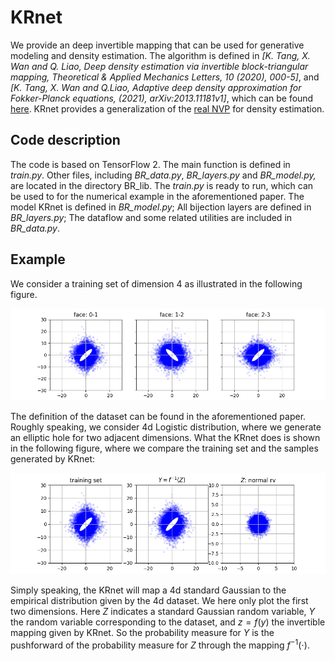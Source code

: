 # KRnet

We provide an deep invertible mapping that can be used for generative modeling and density estimation. The algorithm is defined in *[K. Tang, X. Wan and Q. Liao, Deep density estimation via invertible block-triangular mapping, Theoretical & Applied Mechanics Letters, 10 (2020), 000-5]*, and *[K. Tang, X. Wan and Q.Liao, Adaptive deep density approximation for Fokker-Planck equations, (2021), arXiv:2013.11181v1]*, which can be found  [here](https://www.math.lsu.edu/~xlwan/publication.html). KRnet provides a generalization of the [real NVP](https://arxiv.org/abs/1605.08803) for density estimation.  

## Code description

The code is based on TensorFlow 2. The main function is defined in *train.py*. Other files, including *BR_data.py*, *BR_layers.py* and *BR_model.py,* are located in the directory BR_lib. The *train.py* is ready to run, which can be used to for the numerical example in the aforementioned paper. The model KRnet is defined in *BR_model.py*; All bijection layers are defined in *BR_layers.py*; The dataflow and some related utilities are included in *BR_data.py*.

## Example

We consider a training set of dimension 4 as illustrated in the following figure. 

![](Training_set.png)

The definition of the dataset can be found in the aforementioned paper. Roughly speaking, we consider 4d Logistic distribution, where we generate an elliptic hole for two adjacent dimensions. What the KRnet does is shown in the following figure, where we compare the training set and the samples generated by KRnet:

![](from_Z_to_Y.png)

Simply speaking, the KRnet will map a 4d standard Gaussian to the empirical distribution given by the 4d dataset. We here only plot the first two dimensions. Here $Z$ indicates a standard Gaussian random variable, $Y$ the random variable corresponding to the dataset, and $z=f(y)$ the invertible mapping given by KRnet. So the probability measure for $Y$ is the pushforward of the probability measure for $Z$ through the mapping $f^{-1}(\cdot)$. 

